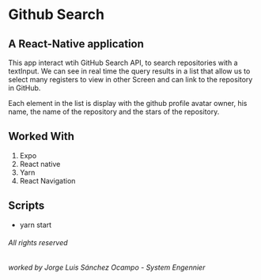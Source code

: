 # Github Search


## A React-Native application

This app interact wtih GitHub Search API, to search repositories with a textInput. We can see in real time the query results in a list that allow us to select many registers to view in other Screen and can link to the repository in GitHub.

Each element in the list is display with the github profile avatar owner, his name, the name of the repository and the stars of the repository.


## Worked With

1. Expo
2. React native
3. Yarn
4. React Navigation

## Scripts

- yarn start


###### All rights reserved
###### worked by Jorge Luis Sánchez Ocampo - System Engennier
